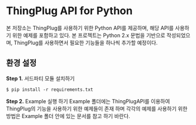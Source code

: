 # ThingPlug API for Python

본 저장소는 ThingPlug를 사용하기 위한 Python API를 제공하며, 해당 API를 사용하기 위한 예제를 포함하고 있다.
본 프로젝트는 Python 2.x 문법을 기반으로 작성되었으며, ThingPlug를 사용하면서 필요한 기능들을 하나씩 추가할 예정이다.


## 환경 설정

**Step 1.** 서드파티 모듈 설치하기
```
$ pip install -r requirements.txt
```
**Step 2.** Example 실행 하기
Example 폴더에는 ThingPlugAPI를 이용하여 ThingPlug의 기능을 사용하기 위한 예제들이 존재 하며 각각의 예제를 사용하기 위한 방법은 Example 폴더 안에 있는 문서를 참고 하기 바란다.



